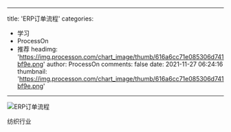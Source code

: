 
---
title: 'ERP订单流程'
categories: 
 - 学习
 - ProcessOn
 - 推荐
headimg: 'https://img.processon.com/chart_image/thumb/616a6cc71e085306d741bf9e.png'
author: ProcessOn
comments: false
date: 2021-11-27 06:24:16
thumbnail: 'https://img.processon.com/chart_image/thumb/616a6cc71e085306d741bf9e.png'
---

<div>   
<img class="thumb" alt="ERP订单流程" src="https://img.processon.com/chart_image/thumb/616a6cc71e085306d741bf9e.png" referrerpolicy="no-referrer">
<p>纺织行业</p>  
</div>
            
